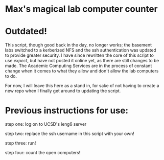 # Max's magical lab computer counter

# Outdated!

This script, though good back in the day, no longer works; the basement labs switched to a kerberized NFS and the ssh authentication was updated to provide greater security. I have since rewritten the core of this script to use *expect*, but have not posted it online yet, as there are still changes to be made. The Academic Computing Services are in the process of constant change when it comes to what they allow and don't allow the lab computers to do. 

For now, I will leave this here as a stand in, for sake of not having to create a new repo when I finally get around to updating the script.

# Previous instructions for use:

step one: log on to UCSD's ieng6 server

step two: replace the ssh username in this script with your own!

step three: run!

step four: count the open computers!
